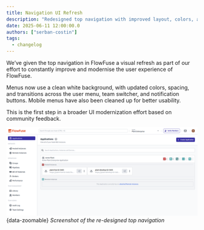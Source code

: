 ```yaml
---
title: Navigation UI Refresh
description: "Redesigned top navigation with improved layout, colors, and menu styling for a cleaner user experience."
date: 2025-06-11 12:00:00.0  
authors: ["serban-costin"]
tags:
  - changelog
---
```


We’ve given the top navigation in FlowFuse a visual refresh as part of our effort to constantly improve and modernise the user experience of FlowFuse.

Menus now use a clean white background, with updated colors, spacing, and transitions across the user menu, team switcher, and notification buttons. Mobile menus have also been cleaned up for better usability.

This is the first step in a broader UI modernization effort based on community feedback.

![Screenshot of the re-designed top navigation](../06/images/ui-refresh-1.png){data-zoomable}
_Screenshot of the re-designed top navigation_
